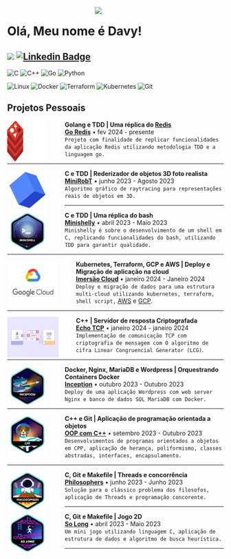 <img align="right" src="https://media1.giphy.com/media/IbClV7Qc9SMOFSO2Bc/giphy.gif?cid=ecf05e47g5j2hccaqmp3w95gti2lao5x0jq9xkvtkujno5uw&rid=giphy.gif" width="300"/>
<Span>
  
# Olá, Meu nome é Davy!
![](https://komarev.com/ghpvc/?username=threeDP&color=blue&style=flat-square)
[![Linkedin Badge](https://img.shields.io/badge/-Linkedin-0a66c2?style=flat-square&logo=Linkedin&logoColor=white)](https://www.linkedin.com/in/davypaulinodsd/)
---
![C](https://img.shields.io/badge/c-%2300599C.svg?style=for-the-badge&logo=c&logoColor=white)
![C++](https://img.shields.io/badge/c++-%2300599C.svg?style=for-the-badge&logo=c%2B%2B&logoColor=white)
![Go](https://img.shields.io/badge/go-%2300ADD8.svg?style=for-the-badge&logo=go&logoColor=white)
![Python](https://img.shields.io/badge/python-%23121011.svg?style=for-the-badge&logo=python&logoColor=white)

![Linux](https://img.shields.io/badge/Linux-FCC624?style=for-the-badge&logo=linux&logoColor=black)
![Docker](https://img.shields.io/badge/docker-%230db7ed.svg?style=for-the-badge&logo=docker&logoColor=white)
![Terraform](https://img.shields.io/badge/terraform-%235835CC.svg?style=for-the-badge&logo=terraform&logoColor=white)
![Kubernetes](https://img.shields.io/badge/kubernetes-%23326ce5.svg?style=for-the-badge&logo=kubernetes&logoColor=white)
![Git](https://img.shields.io/badge/git-%23F05033.svg?style=for-the-badge&logo=git&logoColor=white)

## Projetos Pessoais

[<img align="left" height="94px" width="94px" style="margin-right: 40px" alt="Redis logo" src="https://raw.githubusercontent.com/ThreeDP/build-a-redis/ac857e234f6ebeec4e550a50e4505d98cfd779a7/redis.svg"/>](https://github.com/ThreeDP/build-a-redis)
**Golang e TDD | Uma réplica do [Redis](https://github.com/redis/redis)** \
[**Go Redis**](https://github.com/ThreeDP/build-a-redis) • fev 2024 - presente </br>
`Projeto com finalidade de replicar funcionalidades da aplicação Redis utilizando metodologia TDD e a linguagem go.`

***

[<img align="left" height="94px" width="94px" style="margin-right: 40px" alt="" src="./bad_img/minirobt.png"/>](https://github.com/mini-RoboTao/miniRobT)
**C e TDD | Rederizador de objetos 3D foto realista** \
[**MiniRobT**](https://github.com/mini-RoboTao/miniRobT) • junho 2023 - Agosto 2023 </br>
`Algoritmo gráfico de raytracing para representações reais de objetos em 3D.`

***

[<img align="left" height="94px" width="94px" style="margin-right: 40px" alt="" src="./42_badges/minishelle.png"/>](https://github.com/MichelyPrado/minishelly)
**C e TDD | Uma réplica do bash** \
[**Minishelly**](https://github.com/MichelyPrado/minishelly) • abril 2023 - Maio 2023 </br>
`Minishelly é sobre o desenvolvimento de um shell em C, replicando funcionalidades do bash, utilizando TDD para garantir qualidade.`

***

[<img align="left" height="94px" width="120px" style="margin-right: 40px" alt="" src="./bad_img/GCP.png"/>](https://github.com/ThreeDP/imersao_cloud)
**Kubernetes, Terraform, GCP e AWS | Deploy e Migração de aplicação na cloud** \
[**Imersão Cloud**](https://github.com/ThreeDP/imersao_cloud) • janeiro 2024 - Janeiro 2024 </br>
`Deploy e migração de dados para uma estrutura multi-cloud utilizando kubernetes, terraform, shell script,` [AWS](https://aws.amazon.com/pt/) e [GCP](https://cloud.google.com).

***

[<img align="left" height="94px" width="120px" style="margin-right: 40px" alt="" src="./bad_img/echo.webp"/>](https://github.com/ThreeDP/imersao_cloud)
**C++ | Servidor de resposta Criptografada** \
[**Echo TCP**](https://github.com/ThreeDP/imersao_cloud) • janeiro 2024 - janeiro 2024 </br>
`Implementação de comunicação TCP com criptografia de mensagem com O algoritmo de cifra Linear Congruencial Generator (LCG)`.

***

[<img align="left" height="94px" width="94px" style="margin-right: 40px" alt="" src="./42_badges/inceptione.png"/>](https://github.com/ThreeDP/Inception)
**Docker, Nginx, MariaDB e Wordpress | Orquestrando Containers Docker** \
[**Inception**](https://github.com/ThreeDP/Inception) • outubro 2023 - Outubro 2023 </br>
`Deploy de uma aplicação Wordpress com web server Nginx e banco de dados SQL MariaDB com Docker.`

***

[<img align="left" height="94px" width="94px" style="margin-right: 40px" alt="" src="./42_badges/cppe.png"/>](https://github.com/ThreeDP/cpp-piscine)
**C++ e Git | Aplicação de programação orientada a objetos** \
[**OOP com C++**](https://github.com/ThreeDP/cpp-piscine) • setembro 2023 - Outubro 2023 </br>
`Desenvolvimentos de programas orientados a objetos em CPP, aplicação de herança, poliformismo, classes abstradas, interfaces, encapsulamento.`
***

[<img align="left" height="94px" width="94px" style="margin-right: 40px" alt="" src="./42_badges/philosopherse.png"/>](https://github.com/ThreeDP/philo)
**C, Git e Makefile | Threads e concorrência** \
[**Philosophers**](https://github.com/ThreeDP/philo) • junho 2023 - Junho 2023 </br>
`Solução para o clássico problema dos filosofos, aplicação de Threads e programação concorente.`
***

[<img align="left" height="94px" width="94px" style="margin-right: 40px" alt="" src="./42_badges/so_longe.png"/>](https://github.com/ThreeDP/so_long)
**C, Git e Makefile | Jogo 2D** \
[**So Long**](https://github.com/ThreeDP/so_long) • abril 2023 - Maio 2023 </br>
`Um mini jogo utilizando linguagem C, aplicação de estrutura de dados e algoritmo de busca heurística.`

***

